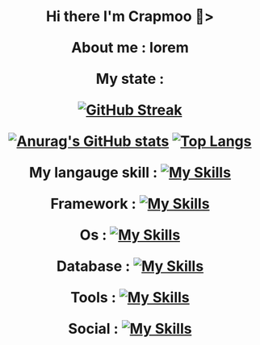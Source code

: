 <h1 align=center> Hi there I'm Crapmoo  👋>

About me : lorem

My state :

[![GitHub Streak](https://streak-stats.demolab.com?user=Crapmoo&theme=modern-lilac2)](https://git.io/streak-stats)

[![Anurag's GitHub stats](https://github-readme-stats.vercel.app/api?username=Crapmoo&show_icons=true&bg_color=DEG,fe6565,a40eb0&text_color=FFFFFF&title_color=FFFFFF)](https://github.com/anuraghazra/github-readme-stats)
[![Top Langs](https://github-readme-stats.vercel.app/api/top-langs/?username=Crapmoo&layout=compact&show_icons=true&bg_color=DEG,d923bd,5023d9&text_color=FFFFFF&title_color=FFFFFF)](https://github.com/anuraghazra/github-readme-stats)

My langauge skill :
[![My Skills](https://skillicons.dev/icons?i=c,cpp,java,py,js,css,html,php)](https://skillicons.dev)

Framework :
[![My Skills](https://skillicons.dev/icons?i=react)](https://skillicons.dev)

Os :
[![My Skills](https://skillicons.dev/icons?i=linux)](https://skillicons.dev)

Database :
[![My Skills](https://skillicons.dev/icons?i=mysql)](https://skillicons.dev)

Tools :
[![My Skills](https://skillicons.dev/icons?i=ps,vscode,pr)](https://skillicons.dev)

Social :
[![My Skills](https://skillicons.dev/icons?i=twitter,discord,stackoverflow)](https://skillicons.dev)


